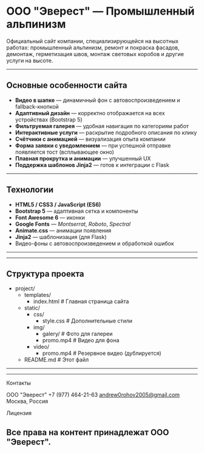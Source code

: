 #  ООО "Эверест" — Промышленный альпинизм

Официальный сайт компании, специализирующейся на высотных работах: промышленный альпинизм, ремонт и покраска фасадов, демонтаж, герметизация швов, монтаж световых коробов и другие услуги на высоте.

---

##  Основные особенности сайта

-  **Видео в шапке** — динамичный фон с автовоспроизведением и fallback-кнопкой
-  **Адаптивный дизайн** — корректно отображается на всех устройствах (Bootstrap 5)
-  **Фильтруемая галерея** — удобная навигация по категориям работ
-  **Интерактивные услуги** — раскрытие подробного описания по клику
-  **Счётчики с анимацией** — визуализация опыта компании
-  **Форма заявки с уведомлением** — при успешной отправке появляется тост (всплывающее окно)
-  **Плавная прокрутка и анимации** — улучшенный UX
-  **Поддержка шаблонов Jinja2** — готов к интеграции с Flask

---

##  Технологии

- **HTML5 / CSS3 / JavaScript (ES6)**
- **Bootstrap 5** — адаптивная сетка и компоненты
- **Font Awesome 6** — иконки
- **Google Fonts** — *Montserrat*, *Roboto*, *Spectral*
- **Animate.css** — анимации появления
- **Jinja2** — шаблонизация (для Flask)
- Видео-фоны с автовоспроизведением и обработкой ошибок

---

---
##  Структура проекта

- project/
  - templates/
    - index.html          # Главная страница сайта
  - static/
    - css/
      - style.css         # Дополнительные стили
    - img/
      - galery/           # Фото для галереи
      - promo.mp4         # Видео для фона
    - video/
      - promo.mp4         # Резервное видео (дублируется)
  - README.md             # Этот файл
---
---
 Контакты 

ООО "Эверест"
 +7 (977) 464-21-63
 andrew0rohov2005@gmail.com
 Москва, Россия 
 
 Лицензия 

Все права на контент принадлежат ООО "Эверест".
---
